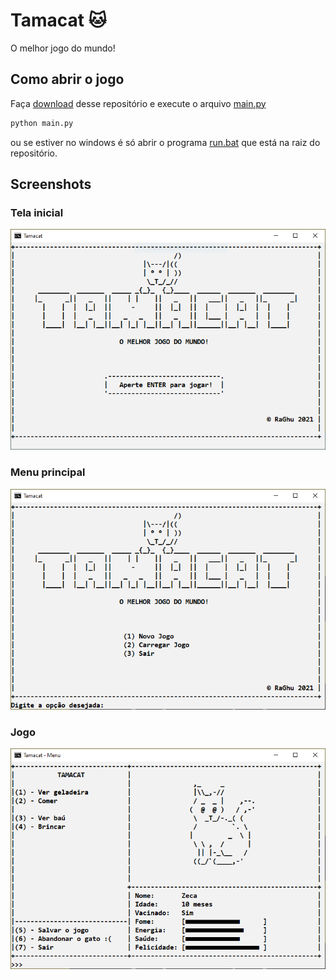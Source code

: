 # Tamacat 🐱

O melhor jogo do mundo!

## Como abrir o jogo

Faça [download](https://github.com/ghurone/tamacat/archive/refs/heads/main.zip) desse repositório e execute o arquivo [main.py](https://github.com/ghurone/tamacat/blob/main/main.py) 

```bash
python main.py
```

ou se estiver no windows é só abrir o programa [run.bat](https://github.com/ghurone/tamacat/blob/main/run.bat) que está na raiz do repositório.


## Screenshots

### Tela inicial

![Tela inicial](https://raw.githubusercontent.com/ghurone/tamacat/main/imgs/1.png)

### Menu principal

![Menu principal](https://raw.githubusercontent.com/ghurone/tamacat/main/imgs/2.png)

### Jogo

![Jogo](https://raw.githubusercontent.com/ghurone/tamacat/main/imgs/3.png)
